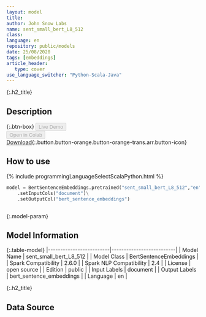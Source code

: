 ```yaml
---
layout: model
title: 
author: John Snow Labs
name: sent_small_bert_L8_512
class: 
language: en
repository: public/models
date: 25/08/2020
tags: [embeddings]
article_header:
   type: cover
use_language_switcher: "Python-Scala-Java"
---
```


{:.h2_title}
## Description 




{:.btn-box}
<button class="button button-orange" disabled>Live Demo</button><br/><button class="button button-orange" disabled>Open in Colab</button><br/>[Download](https://s3.amazonaws.com/auxdata.johnsnowlabs.com/public/models/sent_small_bert_L8_512_en_2.6.0_2.4_1598350686215.zip){:.button.button-orange.button-orange-trans.arr.button-icon}<br/>

## How to use 
<div class="tabs-box" markdown="1">

{% include programmingLanguageSelectScalaPython.html %}

```python
model = BertSentenceEmbeddings.pretrained("sent_small_bert_L8_512","en","public/models")\
	.setInputCols("document")\
	.setOutputCol("bert_sentence_embeddings")
```

```scala

```
</div>



{:.model-param}
## Model Information

{:.table-model}
|-------------------------|--------------------------|
| Model Name              | sent_small_bert_L8_512   |
| Model Class             | BertSentenceEmbeddings   |
| Spark Compatibility     | 2.6.0                    |
| Spark NLP Compatibility | 2.4                      |
| License                 | open source              |
| Edition                 | public                   |
| Input Labels            | document                 |
| Output Labels           | bert_sentence_embeddings |
| Language                | en                       |




{:.h2_title}
## Data Source


